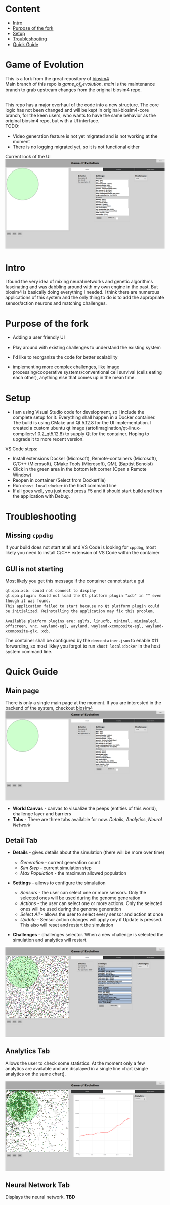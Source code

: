 # Content
* [Intro](#intro)<br>
* [Purpose of the fork](#purpose-of-the-fork)<br>
* [Setup](#setup)<br>
* [Troubleshooting](troubleshooting)<br>
* [Quick Guide](quick-guide)<br>

# Game of Evolution
This is a fork from the great repository of [biosim4](https://github.com/davidrmiller/biosim4)<br>
Main branch of this repo is _game_of_evolution_. _main_ is the maintenance branch to grab upstream changes from the original biosim4 repo.<br><br>

This repo has a major overhaul of the code into a new structure. The core logic has not been changed and will be kept in original-biosim4-core branch, for the keen users, who wants to have the same behavior as the original biosim4 repo, but with a UI interface.<br>
TODO:
  - Video generation feature is not yet migrated and is not working at the moment
  - There is no logging migrated yet, so it is not functional either

Current look of the UI
![doc1](https://github.com/artofimagination/game-of-evolution/blob/game_of_evolution/resources/DocImg1.png)

# Intro
I found the very idea of mixing neural networks and genetic algorithms fascinating and was dabbling around with my own engine in the past. But biosim4 is basically doing everything I needed. I think there are numerous applications of this system and the only thing to do is to add the appropriate sensor/action neurons and matching challenges.

# Purpose of the fork
 - Adding a user friendly UI
 - Play around with existing challenges to understand the existing system
 - I'd like to reorganize the code for better scalability
 
 - implementing more complex challenges, like image processing/cooperative systems/conventional cell survival (cells eating each other), anything else that comes up in the mean time.

 # Setup
 - I am using Visual Studio code for development, so I include the complete setup for it. Everything shall happen in a Docker container. The build is using CMake and Qt 5.12.8 for the UI implementation. I created a custom ubuntu qt image (artofimagination/qt-linux-compiler:v1.0.2_qt5.12.8) to supply Qt for the container. Hoping to upgrade it to more recent version.
 
 VS Code steps:
 - Install extensions Docker (Microsoft), Remote-containers (Microsoft), C/C++ (Microsoft), CMake Tools (Microsoft), QML (Baptist Benoist)
 - Click in the green area in the bottom left corner (Open a Remote Window)
 - Reopen in container (Select from Dockerfile)
 - Run ```xhost local:docker``` in the host command line
 - If all goes well, you just need press F5 and it should start build and then the application with Debug.

# Troubleshooting
## Missing ```cppdbg```
 If your build does not start at all and VS Code is looking for ```cppdbg```, most likely you need to install C/C++ extension of VS Code within the container
## GUI is not starting
 Most likely you get this message if the container cannot start a gui
 ```
 qt.qpa.xcb: could not connect to display 
qt.qpa.plugin: Could not load the Qt platform plugin "xcb" in "" even though it was found.
This application failed to start because no Qt platform plugin could be initialized. Reinstalling the application may fix this problem.

Available platform plugins are: eglfs, linuxfb, minimal, minimalegl, offscreen, vnc, wayland-egl, wayland, wayland-xcomposite-egl, wayland-xcomposite-glx, xcb.
```

The container shall be configured by the ```devcontainer.json``` to enable X11 forwarding, so most likley you forgot to run ```xhost local:docker``` in the host system command line.

# Quick Guide
## Main page
There is only a single main page at the moment. If you are interested in the backend of the system, checkout [biosim4](https://github.com/davidrmiller/biosim4)<br>
![doc1](https://github.com/artofimagination/game-of-evolution/blob/game_of_evolution/resources/DocImg1.png)

* **World Canvas** - canvas to visualize the peeps (entities of this world), challenge layer and barriers
* **Tabs** - There are three tabs available for now. _Details_, _Analytics_, _Neural Network_

## Detail Tab
* **Details** - gives details about the simulation (there will be more over time)
     - _Generation_ - current generation count
     - _Sim Step_ - current simulation step
     - _Max Population_ - the maximum allowed population

* **Settings** - allows to configure the simulation
     - _Sensors_ - the user can select one or more sensors. Only the selected ones will be used during the genome generation
     - _Actions_ - the user can select one or more actions. Only the selected ones will be used during the genome generation
     - _Select All_ - allows the user to select every sensor and action at once
     - _Update_ - Sensor action changes will apply ony if Update is pressed. This also will reset and restart the simulation
* **Challenges** - challenges selector. When a new challenge is selected the simulation and analytics will restart.

![doc1](https://github.com/artofimagination/game-of-evolution/blob/game_of_evolution/resources/DocImg2.png)

## Analytics Tab
Allows the user to check some statistics. At the moment only a few analytics are available and are displayed in a single line chart (single analytics on the same chart).

![doc1](https://github.com/artofimagination/game-of-evolution/blob/game_of_evolution/resources/DocImg3.png)

## Neural Network Tab
Displays the neural network. **TBD**
